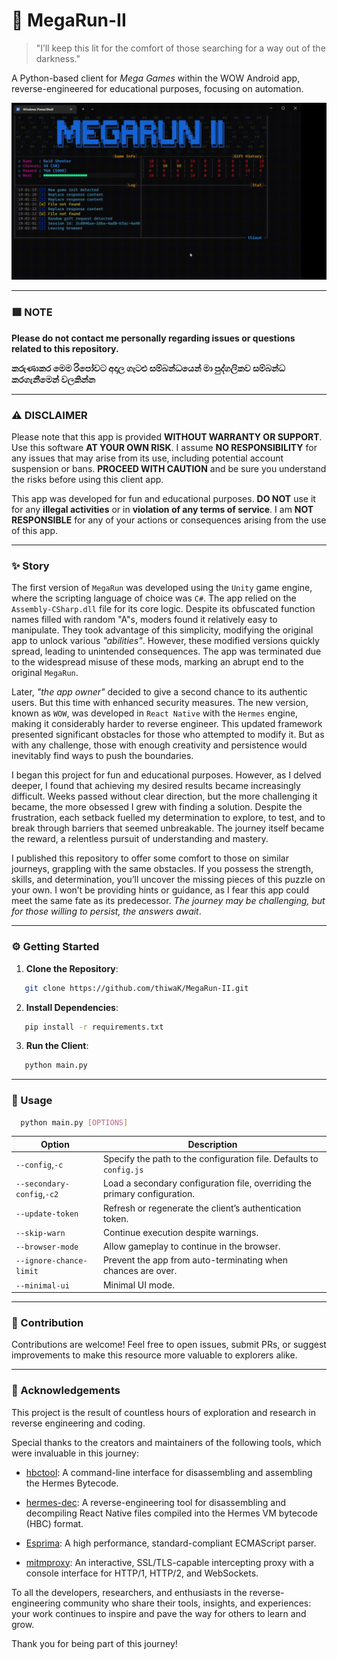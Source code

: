 # 🌌 MegaRun-II

> "I’ll keep this lit for the comfort of those searching for a way out of the darkness."

A Python-based client for _Mega Games_ within the WOW Android app, reverse-engineered for educational purposes, focusing on automation.

![Demo GIF](demo.gif)

---
### 🟥 NOTE

**Please do not contact me personally regarding issues or questions related to this repository.**

**කරුණාකර මෙම රිපෝවට අදාල ගැටළු සම්බන්ධයෙන් මා පුද්ගලිකව සම්බන්ධ කරගැනීමෙන් වලකින්න**

---
### ⚠️ DISCLAIMER

Please note that this app is provided **WITHOUT WARRANTY OR SUPPORT**. Use this software **AT YOUR OWN RISK**. I assume **NO RESPONSIBILITY** for any issues that may arise from its use, including potential account suspension or bans.  **PROCEED WITH CAUTION** and be sure you understand the risks before using this client app.

This app was developed for fun and educational purposes. **DO NOT** use it for any **illegal activities** or in **violation of any terms of service**. I am **NOT RESPONSIBLE** for any of your actions or consequences arising from the use of this app.

---
### ✨ Story

The first version of `MegaRun` was developed using the `Unity` game engine, where the scripting language of choice was `C#`. The app relied on the `Assembly-CSharp.dll` file for its core logic. Despite its obfuscated function names filled with random "A"s, moders found it relatively easy to manipulate. They took advantage of this simplicity, modifying the original app to unlock various _"abilities"_. However, these modified versions quickly spread, leading to unintended consequences. The app was terminated due to the widespread misuse of these mods, marking an abrupt end to the original `MegaRun`.

Later, _"the app owner"_ decided to give a second chance to its authentic users. But this time with enhanced security measures. The new version, known as `WOW`, was developed in `React Native` with the `Hermes` engine, making it considerably harder to reverse engineer. This updated framework presented significant obstacles for those who attempted to modify it. But as with any challenge, those with enough creativity and persistence would inevitably find ways to push the boundaries.

I began this project for fun and educational purposes. However, as I delved deeper, I found that achieving my desired results became increasingly difficult. Weeks passed without clear direction, but the more challenging it became, the more obsessed I grew with finding a solution. Despite the frustration, each setback fuelled my determination to explore, to test, and to break through barriers that seemed unbreakable. The journey itself became the reward, a relentless pursuit of understanding and mastery.

I published this repository to offer some comfort to those on similar journeys, grappling with the same obstacles. If you possess the strength, skills, and determination, you’ll uncover the missing pieces of this puzzle on your own. I won’t be providing hints or guidance, as I fear this app could meet the same fate as its predecessor. _The journey may be challenging, but for those willing to persist, the answers await_.

---
### ⚙️ Getting Started
1. **Clone the Repository**: 
```bash
   git clone https://github.com/thiwaK/MegaRun-II.git
   ```
2. **Install Dependencies**:
```bash
   pip install -r requirements.txt
   ```
3. **Run the Client**:
```bash
   python main.py
   ```
---
### 🔧 Usage

```bash
  python main.py [OPTIONS]
```

| Option               | Description                                                                |
| -------------------- | -------------------------------------------------------------------------- |
| `--config`,`-c`      | Specify the path to the configuration file. Defaults to `config.js`        |
| `--secondary-config`,`-c2` | Load a secondary configuration file, overriding the primary configuration. |
| `--update-token`     | Refresh or regenerate the client’s authentication token.                   |
| `--skip-warn`     | Continue execution despite warnings.                                       |
| `--browser-mode` | Allow gameplay to continue in the browser.                                 |
| `--ignore-chance-limit` | Prevent the app from auto-terminating when chances are over.               |
| `--minimal-ui` | Minimal UI mode.               |

---
### 🚀 Contribution
Contributions are welcome! Feel free to open issues, submit PRs, or suggest improvements to make this resource more valuable to explorers alike.

---
### 🙏 Acknowledgements

This project is the result of countless hours of exploration and research in reverse engineering and coding.

Special thanks to the creators and maintainers of the following tools, which were invaluable in this journey:

- [hbctool](https://github.com/cyfinoid/hbctool): A command-line interface for disassembling and assembling the Hermes Bytecode.

- [hermes-dec](https://github.com/P1sec/hermes-dec): A reverse-engineering tool for disassembling and decompiling React Native files compiled into the Hermes VM bytecode (HBC) format.

- [Esprima](https://github.com/jquery/esprima): A high performance, standard-compliant ECMAScript parser.

- [mitmproxy](https://github.com/mitmproxy/mitmproxy): An interactive, SSL/TLS-capable intercepting proxy with a console interface for HTTP/1, HTTP/2, and WebSockets.

<!-- - [Frida](https://github.com/frida/frida): Dynamic instrumentation toolkit for developers, reverse-engineers, and security researchers. -->


To all the developers, researchers, and enthusiasts in the reverse-engineering community who share their tools, insights, and experiences: your work continues to inspire and pave the way for others to learn and grow.

Thank you for being part of this journey!
